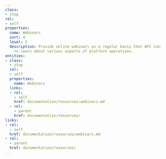 ```yaml
---
class:
- stop
rel:
- self
properties:
  name: Webinars
  sort: 4
  level: 2
  description: Provide online webinars on a regular basis that API consumers can attend
    to learn about various aspects of platform operations.
entities:
- class:
  - stop
  rel:
  - self
  properties:
    name: Webinars
  links:
  - rel:
    - self
    href: documentation/resources/webinars.md
  - rel:
    - parent
    href: documentation/resources/
links:
- rel:
  - self
  href: documentation/resources/webinars.md
- rel:
  - parent
  href: documentation/resources/
...
```

